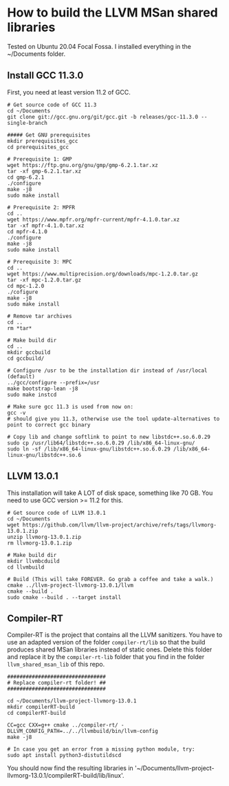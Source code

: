 # How to build the LLVM MSan shared libraries

Tested on Ubuntu 20.04 Focal Fossa. I installed everything in the ~/Documents folder.


## Install GCC 11.3.0

First, you need at least version 11.2 of GCC.
```
# Get source code of GCC 11.3
cd ~/Documents
git clone git://gcc.gnu.org/git/gcc.git -b releases/gcc-11.3.0 --single-branch

##### Get GNU prerequisites
mkdir prerequisites_gcc
cd prerequisites_gcc

# Prerequisite 1: GMP
wget https://ftp.gnu.org/gnu/gmp/gmp-6.2.1.tar.xz
tar -xf gmp-6.2.1.tar.xz
cd gmp-6.2.1
./configure
make -j8
sudo make install

# Prerequisite 2: MPFR
cd ..
wget https://www.mpfr.org/mpfr-current/mpfr-4.1.0.tar.xz
tar -xf mpfr-4.1.0.tar.xz
cd mpfr-4.1.0
./configure
make -j8
sudo make install

# Prerequisite 3: MPC
cd ..
wget https://www.multiprecision.org/downloads/mpc-1.2.0.tar.gz
tar -xf mpc-1.2.0.tar.gz
cd mpc-1.2.0
./cofigure
make -j8
sudo make install

# Remove tar archives
cd ..
rm *tar*

# Make build dir
cd ..
mkdir gccbuild
cd gccbuild/

# Configure /usr to be the installation dir instead of /usr/local (default)
../gcc/configure --prefix=/usr
make bootstrap-lean -j8
sudo make instcd

# Make sure gcc 11.3 is used from now on:
gcc -v
# should give you 11.3, otherwise use the tool update-alternatives to point to correct gcc binary

# Copy lib and change softlink to point to new libstdc++.so.6.0.29
sudo cp /usr/lib64/libstdc++.so.6.0.29 /lib/x86_64-linux-gnu/
sudo ln -sf /lib/x86_64-linux-gnu/libstdc++.so.6.0.29 /lib/x86_64-linux-gnu/libstdc++.so.6
```

## LLVM 13.0.1

This installation will take A LOT of disk space, something like 70 GB. You need to use GCC version >= 11.2 for this.

```
# Get source code of LLVM 13.0.1
cd ~/Documents
wget https://github.com/llvm/llvm-project/archive/refs/tags/llvmorg-13.0.1.zip
unzip llvmorg-13.0.1.zip
rm llvmorg-13.0.1.zip

# Make build dir
mkdir llvmbcduild
cd llvmbuild

# Build (This will take FOREVER. Go grab a coffee and take a walk.)
cmake ../llvm-project-llvmorg-13.0.1/llvm
cmake --build .
sudo cmake --build . --target install

```

## Compiler-RT

Compiler-RT is the project that contains all the LLVM sanitizers. You have to use an adapted version of the folder 
`compiler-rt/lib` so that the build produces shared MSan libraries instead of static ones. Delete this folder and replace
it by the `compiler-rt-lib` folder that you find in the folder `llvm_shared_msan_lib` of this repo.

```
################################
# Replace compiler-rt folder! ##
################################

cd ~/Documents/llvm-project-llvmorg-13.0.1
mkdir compilerRT-build
cd compilerRT-build

CC=gcc CXX=g++ cmake ../compiler-rt/ -DLLVM_CONFIG_PATH=../../llvmbuild/bin/llvm-config
make -j8

# In case you get an error from a missing python module, try:
sudo apt install python3-distutildscd
```

You should now find the resulting libraries in '~/Documents/llvm-project-llvmorg-13.0.1/compilerRT-build/lib/linux'.

